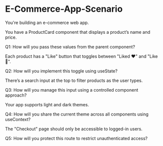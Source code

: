 # E-Commerce-App-Scenario

You're building an e-commerce web app.

You have a ProductCard component that displays a product’s name and price.

Q1: How will you pass these values from the parent component?

Each product has a "Like" button that toggles between "Liked ❤️" and "Like 🤍".

Q2: How will you implement this toggle using useState?

There’s a search input at the top to filter products as the user types.

Q3: How will you manage this input using a controlled component approach?

Your app supports light and dark themes.

Q4: How will you share the current theme across all components using useContext?

The "Checkout" page should only be accessible to logged-in users.

Q5: How will you protect this route to restrict unauthenticated access?
